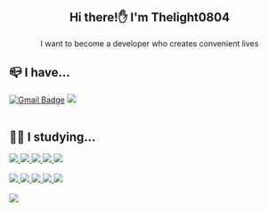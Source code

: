 <div align="center">
 
 ## Hi there!✋ I'm Thelight0804
 I want to become a developer who creates convenient lives
 
</div>
 
<div align="left">
 
 ## 📪 I have...
 [![Gmail Badge](https://img.shields.io/badge/Gmail-d14836?style=flat-square&logo=Gmail&logoColor=white&link=mailto:thelight0804@gmail.com)](mailto:thelight0804@gmail.com)
 <a href="https://www.notion.so/thelight0804/Home-5db858012eb44e4ab1150eeaadec236d?pvs=4" target="Notion">
  <img src="https://img.shields.io/badge/Notion-000000?style=flat-square&logo=Notion&logoColor=white"/>
 </a>
 <br> <br>
  ## 👨‍💻 I studying...
 <a href="https://www.notion.so/thelight0804/React-452477b7489f48deb780a0685fd1e2a9?pvs=4" target="React">
  <img src="https://img.shields.io/badge/React-61DAFB?style=flat-square&logo=React&logoColor=black"/>
 </a>
 <a href="https://www.notion.so/thelight0804/React-452477b7489f48deb780a0685fd1e2a9?pvs=4" target="React Native">
  <img src="https://img.shields.io/badge/React Native-61DAFB?style=flat-square&logo=React&logoColor=black"/>
 </a>
 <a href="https://www.notion.so/thelight0804/JavaScript-2c59762452064a35af7696db588fd094?pvs=4" target="JavaScript">
  <img src="https://img.shields.io/badge/JavaScript-F7DF1E?style=flat-square&logo=JavaScript&logoColor=white"/>
 </a>
 <a href="https://www.notion.so/thelight0804/CSS-3cb7492f907e487e9c5250f451de1338?pvs=4" target="CSS3">
  <img src="https://img.shields.io/badge/CSS-1572B6?style=flat-square&logo=CSS3&logoColor=white"/>
 </a>
 <a href="https://www.notion.so/thelight0804/HTML-f75395dc8d024ff0ac73a6025efff41e?pvs=4" target="HTML5">
  <img src="https://img.shields.io/badge/HTML-E34F26?style=flat-square&logo=HTML5&logoColor=white"/>
 </a>
  <br><br>
  
 <a href="https://www.notion.so/thelight0804/Design-Patterns-d7ab09b581524b09a3ebcd2d6a21767f?pvs=4" target="Spring">
  <img src="https://img.shields.io/badge/Spring-6DB33F?style=flat-square&logo=Spring&logoColor=white"/>
 </a>
 <a href="https://www.notion.so/thelight0804/Design-Patterns-d7ab09b581524b09a3ebcd2d6a21767f?pvs=4" target="Java">
  <img src="https://img.shields.io/badge/Java-007396?style=flat-square&logo=Java&logoColor=white"/>
 </a>
 <a href="https://www.notion.so/thelight0804/Python-688c78b983464df2a538a730573d5e0c?pvs=4" target="Python">
  <img src="https://img.shields.io/badge/Python-3776AB?style=flat-square&logo=Python&logoColor=white"/>
 </a>
 <a href="https://github.com/thelight0804" target="C++">
  <img src="https://img.shields.io/badge/C%2B%2B-00599C?style=flat-square&logo=C%2B%2B&logoColor=white"/>
 </a>
 <a href="https://github.com/thelight0804" target="C">
  <img src="https://img.shields.io/badge/C-A8B9CC?style=flat-square&logo=C&logoColor=white"/>
 </a>
 <br><br>
 
 <a href="https://www.notion.so/thelight0804/451886423a5b4d16afd67f4efc8ca572?pvs=4" target="JLPT">
  <img src="https://img.shields.io/badge/JLPT-N1-ff4545?style=flat-square"/>
 </a>

</div>
